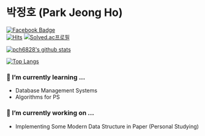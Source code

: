 # 박정호 (Park Jeong Ho)

[![Facebook Badge](https://img.shields.io/badge/-Facebook-1877f2?style=flat-square&logo=facebook&logoColor=white&link=https://www.facebook.com/profile.php?id=100009329985343)](https://www.facebook.com/profile.php?id=100009329985343)<br>
[![Hits](https://hits.seeyoufarm.com/api/count/incr/badge.svg?url=https%3A%2F%2Fgithub.com%2Fpch6828&count_bg=%2379C83D&title_bg=%23555555&icon=&icon_color=%23FF0000&title=hits&edge_flat=false)](https://hits.seeyoufarm.com) [![Solved.ac프로필](http://mazassumnida.wtf/api/mini/generate_badge?boj=pch6828)](https://solved.ac/profile/pch6828)

[![pch6828's github stats](https://github-readme-stats.vercel.app/api?username=pch6828&show_icons=true)](https://github-readme-stats.vercel.app/api?username=pch6828)

[![Top Langs](https://github-readme-stats.vercel.app/api/top-langs/?username=pch6828&layout=compact)](https://github.com/anuraghazra/github-readme-stats)

### 🌱 I’m currently learning ...
- Database Management Systems
- Algorithms for PS

### 🔭 I’m currently working on ...
- Implementing Some Modern Data Structure in Paper (Personal Studying)

<!--
**pch6828/pch6828** is a ✨ _special_ ✨ repository because its `README.md` (this file) appears on your GitHub profile.

Here are some ideas to get you started:

- 🔭 I’m currently working on ...
- 🌱 I’m currently learning ...
- 👯 I’m looking to collaborate on ...
- 🤔 I’m looking for help with ...
- 💬 Ask me about ...
- 📫 How to reach me: ...
- 😄 Pronouns: ...
- ⚡ Fun fact: ...
-->
